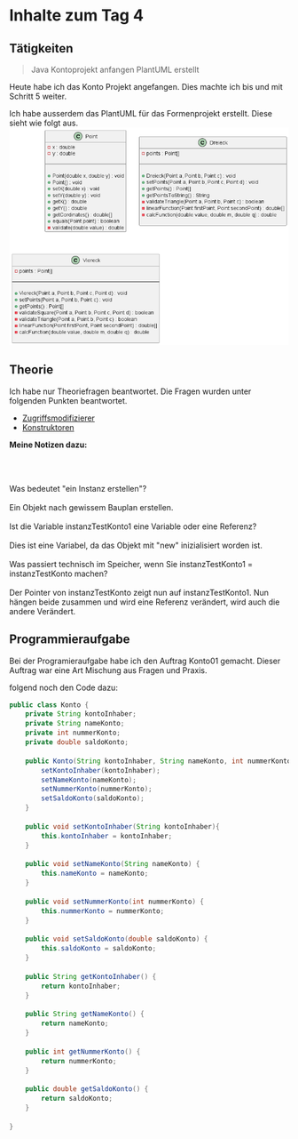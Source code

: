 # Inhalte zum Tag 4

## Tätigkeiten
> Java Kontoprojekt anfangen
> PlantUML erstellt

Heute habe ich das Konto Projekt angefangen. Dies machte ich bis und mit Schritt 5 weiter.

Ich habe ausserdem das PlantUML für das Formenprojekt erstellt. Diese sieht wie folgt aus.
![Klassendiagramm](Klassendiagramm.png)


## Theorie
Ich habe nur Theoriefragen beantwortet. Die Fragen wurden unter folgenden Punkten beantwortet.
- [Zugriffsmodifizierer](Theorie/Zugriffsmodifizierer.md)
- [Konstruktoren](Theorie/Konstruktoren.md)

**Meine Notizen dazu:**

<br><br>
<div class="question-box">
  Was bedeutet "ein Instanz erstellen"?
</div>
<br>
Ein Objekt nach gewissem Bauplan erstellen.
<br><br>
<div class="question-box">
  Ist die Variable instanzTestKonto1 eine Variable oder eine Referenz?
</div>
<br>
Dies ist eine Variabel, da das Objekt mit "new" inizialisiert worden ist.
<br><br>
<div class="question-box">
  Was passiert technisch im Speicher, wenn Sie instanzTestKonto1 = instanzTestKonto machen?
</div>
<br>
Der Pointer von instanzTestKonto zeigt nun auf instanzTestKonto1. Nun hängen beide zusammen und wird eine Referenz verändert, wird auch die andere Verändert.
<br>



## Programmieraufgabe

Bei der Programieraufgabe habe ich den Auftrag Konto01 gemacht. Dieser Auftrag war eine Art Mischung aus Fragen und Praxis.

folgend noch den Code dazu:

```java
public class Konto {
    private String kontoInhaber;
    private String nameKonto;
    private int nummerKonto;
    private double saldoKonto;

    public Konto(String kontoInhaber, String nameKonto, int nummerKonto, double saldoKonto) {
        setKontoInhaber(kontoInhaber);
        setNameKonto(nameKonto);
        setNummerKonto(nummerKonto);
        setSaldoKonto(saldoKonto);
    }

    public void setKontoInhaber(String kontoInhaber){
        this.kontoInhaber = kontoInhaber;
    }

    public void setNameKonto(String nameKonto) {
        this.nameKonto = nameKonto;
    }

    public void setNummerKonto(int nummerKonto) {
        this.nummerKonto = nummerKonto;
    }

    public void setSaldoKonto(double saldoKonto) {
        this.saldoKonto = saldoKonto;
    }

    public String getKontoInhaber() {
        return kontoInhaber;
    }
    
    public String getNameKonto() {
        return nameKonto;
    }
    
    public int getNummerKonto() {
        return nummerKonto;
    }

    public double getSaldoKonto() {
        return saldoKonto;
    }

}
```